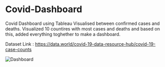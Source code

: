 # Covid-Dashboard
Covid Dashboard using Tableau
Visualised between confirmed cases and deaths. Visualized 10 countires with most cases and deaths and based on this, added everything toghether to make a dashboard.

Dataset Link : https://data.world/covid-19-data-resource-hub/covid-19-case-counts

![Dashboard](https://user-images.githubusercontent.com/66172577/99030526-42742a80-259b-11eb-85a4-f0fbd0c0cb62.PNG)
